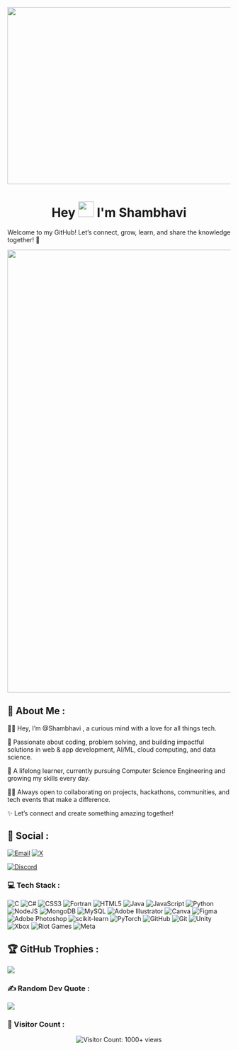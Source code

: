 
<p align="center">
  <img src="https://user-images.githubusercontent.com/74038190/225813708-98b745f2-7d22-48cf-9150-083f1b00d6c9.gif" width="1000" height="400" />
</p>


<h1 align="center">Hey <img src="https://media.giphy.com/media/hvRJCLFzcasrR4ia7z/giphy.gif" width="35"/> I'm Shambhavi </h1>

Welcome to my GitHub! Let’s connect, grow, learn, and share the  knowledge together! 🚀

<p align="center">
    <img src="https://user-images.githubusercontent.com/74038190/221352995-5ac18bdf-1a19-4f99-bbb6-77559b220470.gif" width="1000"/>
</p>




##  💫 About Me :


👋🏻 Hey, I’m @Shambhavi , a curious mind with a love for all things tech.

🚀 Passionate about coding, problem solving, and building impactful solutions in web & app development, AI/ML, cloud computing, and data science.

🌱 A lifelong learner, currently pursuing Computer Science Engineering and growing my skills every day.

🤝🏻 Always open to collaborating on projects, hackathons, communities, and tech events that make a difference.

✨ Let’s connect and create something amazing together!




##  💌 Social :


[![Email](https://img.shields.io/badge/Email-D14836?style=for-the-badge&logo=gmail&logoColor=white)](mailto:mkshambhavi966@gmail.com)
[![X](https://img.shields.io/badge/X-000000?style=for-the-badge&logo=twitter&logoColor=white)](https://x.com/IamShambhavi)

[![Discord](https://img.shields.io/badge/Discord-5865F2?style=for-the-badge&logo=discord&logoColor=white)](https://discordapp.com/users/ShamCodes)







### 💻 Tech Stack :


![C](https://img.shields.io/badge/c-%2300599C.svg?style=flat&logo=c&logoColor=white) ![C#](https://img.shields.io/badge/c%23-%23239120.svg?style=flat&logo=csharp&logoColor=white) ![CSS3](https://img.shields.io/badge/css3-%231572B6.svg?style=flat&logo=css3&logoColor=white) ![Fortran](https://img.shields.io/badge/Fortran-%23734F96.svg?style=flat&logo=fortran&logoColor=white) ![HTML5](https://img.shields.io/badge/html5-%23E34F26.svg?style=flat&logo=html5&logoColor=white) ![Java](https://img.shields.io/badge/java-%23ED8B00.svg?style=flat&logo=openjdk&logoColor=white) ![JavaScript](https://img.shields.io/badge/javascript-%23323330.svg?style=flat&logo=javascript&logoColor=%23F7DF1E) ![Python](https://img.shields.io/badge/python-3670A0?style=flat&logo=python&logoColor=ffdd54) ![NodeJS](https://img.shields.io/badge/node.js-6DA55F?style=flat&logo=node.js&logoColor=white) ![MongoDB](https://img.shields.io/badge/MongoDB-%234ea94b.svg?style=flat&logo=mongodb&logoColor=white) ![MySQL](https://img.shields.io/badge/mysql-4479A1.svg?style=flat&logo=mysql&logoColor=white) ![Adobe Illustrator](https://img.shields.io/badge/adobe%20illustrator-%23FF9A00.svg?style=flat&logo=adobe%20illustrator&logoColor=white) ![Canva](https://img.shields.io/badge/Canva-%2300C4CC.svg?style=flat&logo=Canva&logoColor=white) ![Figma](https://img.shields.io/badge/figma-%23F24E1E.svg?style=flat&logo=figma&logoColor=white) ![Adobe Photoshop](https://img.shields.io/badge/adobe%20photoshop-%2331A8FF.svg?style=flat&logo=adobe%20photoshop&logoColor=white) ![scikit-learn](https://img.shields.io/badge/scikit--learn-%23F7931E.svg?style=flat&logo=scikit-learn&logoColor=white) ![PyTorch](https://img.shields.io/badge/PyTorch-%23EE4C2C.svg?style=flat&logo=PyTorch&logoColor=white) ![GitHub](https://img.shields.io/badge/github-%23121011.svg?style=flat&logo=github&logoColor=white) ![Git](https://img.shields.io/badge/git-%23F05033.svg?style=flat&logo=git&logoColor=white) ![Unity](https://img.shields.io/badge/unity-%23000000.svg?style=flat&logo=unity&logoColor=white) ![Xbox](https://img.shields.io/badge/xbox-%23107C10.svg?style=flat&logo=xbox&logoColor=white) ![Riot Games](https://img.shields.io/badge/riotgames-D32936.svg?style=flat&logo=riotgames&logoColor=white) ![Meta](https://img.shields.io/badge/Meta-%230467DF.svg?style=flat&logo=Meta&logoColor=white)

  






## 🏆 GitHub Trophies :

![](https://github-profile-trophy.vercel.app/?username=ShambhaviCode&theme=radical&no-frame=false&no-bg=false&margin-w=4)











### ✍️ Random Dev Quote :


![](https://quotes-github-readme.vercel.app/api?type=horizontal&theme=radical)





### 👥 Visitor Count :


<p align="center">
  <img src="https://img.shields.io/badge/Visitor%20Count-1000%2B-blue?style=for-the-badge&logo=github" alt="Visitor Count: 1000+ views" />




